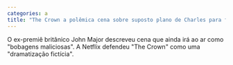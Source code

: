 ```yaml
---
categories: a
title: "The Crown a polêmica cena sobre suposto plano de Charles para fazer Elizabeth 2ª abdicar"
---
```

O ex-premiê britânico John Major descreveu cena que ainda irá ao ar como "bobagens maliciosas". A Netflix defendeu "The Crown" como uma "dramatização fictícia".